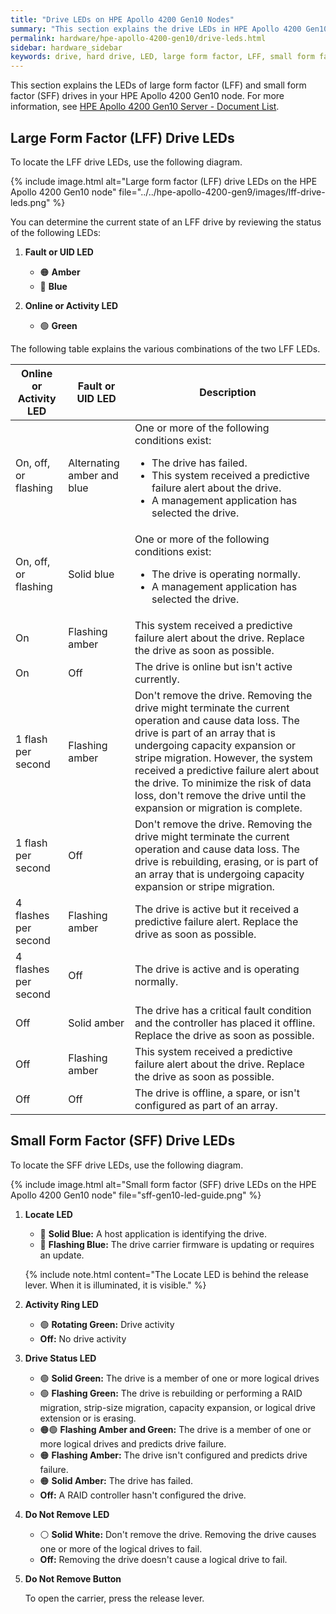 ```yaml
---
title: "Drive LEDs on HPE Apollo 4200 Gen10 Nodes"
summary: "This section explains the drive LEDs in HPE Apollo 4200 Gen10 nodes."
permalink: hardware/hpe-apollo-4200-gen10/drive-leds.html
sidebar: hardware_sidebar
keywords: drive, hard drive, LED, large form factor, LFF, small form factor, SFF
---
```


This section explains the LEDs of large form factor (LFF) and small form factor (SFF) drives in your HPE Apollo 4200 Gen10 node. For more information, see [HPE Apollo 4200 Gen10 Server - Document List](https://support.hpe.com/hpesc/public/docDisplay?docLocale=en_US&docId=emr_na-a00061642en_us).

## Large Form Factor (LFF) Drive LEDs

To locate the LFF drive LEDs, use the following diagram.

<!-- Reuse the Gen9 image -->
{% include image.html alt="Large form factor (LFF) drive LEDs on the HPE Apollo 4200 Gen10 node" file="../../hpe-apollo-4200-gen9/images/lff-drive-leds.png" %}

You can determine the current state of an LFF drive by reviewing the status of the following LEDs:

1. **Fault or UID LED**

   * 🟠 **Amber**
   * 🔵 **Blue**

1. **Online or Activity LED**

   * 🟢 **Green**

The following table explains the various combinations of the two LFF LEDs.

<table>
<thead>
  <tr>
    <th>Online or Activity LED</th>
    <th>Fault or UID LED</th>
    <th>Description</th>
  </tr>
</thead>
<tbody>
  <tr>
    <td>On, off, or flashing</td>
    <td>Alternating amber and blue</td>
    <td>One or more of the following conditions exist:
      <ul>
        <li>The drive has failed.</li>
        <li>This system received a predictive failure alert about the drive.</li>
        <li>A management application has selected the drive.</li>
      </ul>
    </td>
  </tr>
  <tr>
    <td>On, off, or flashing</td>
    <td>Solid blue</td>
    <td>One or more of the following conditions exist:
      <ul>
        <li>The drive is operating normally.</li>
        <li>A management application has selected the drive.</li>
      </ul>
    </td>
  </tr>
  <tr>
    <td>On</td>
    <td>Flashing amber</td>
    <td>This system received a predictive failure alert about the drive. Replace the drive as soon as possible.</td>
  </tr>
  <tr>
    <td>On</td>
    <td>Off</td>
    <td>The drive is online but isn't active currently.</td>
  </tr>
  <tr>
    <td>1 flash per second</td>
    <td>Flashing amber</td>
    <td>Don't remove the drive. Removing the drive might terminate the current operation and cause data loss. The drive is part of an array that is undergoing capacity expansion or stripe migration. However, the system received a predictive failure alert about the drive. To minimize the risk of data loss, don't remove the drive until the expansion or migration is complete.</td>
  </tr>
  <tr>
    <td>1 flash per second</td>
    <td>Off</td>
    <td>Don't remove the drive. Removing the drive might terminate the current operation and cause data loss. The drive is rebuilding, erasing, or is part of an array that is undergoing capacity expansion or stripe migration.</td>
  </tr>
  <tr>
    <td>4 flashes per second</td>
    <td>Flashing amber</td>
    <td>The drive is active but it received a predictive failure alert. Replace the drive as soon as possible.</td>
  </tr>
  <tr>
    <td>4 flashes per second</td>
    <td>Off</td>
    <td>The drive is active and is operating normally.</td>
  </tr>
  <tr>
    <td>Off</td>
    <td>Solid amber</td>
    <td>The drive has a critical fault condition and the controller has placed it offline. Replace the drive as soon as possible.</td>
  </tr>
  <tr>
    <td>Off</td>
    <td>Flashing amber</td>
    <td>This system received a predictive failure alert about the drive. Replace the drive as soon as possible.</td>
  </tr>
  <tr>
    <td>Off</td>
    <td>Off</td>
    <td>The drive is offline, a spare, or isn't configured as part of an array.</td>
  </tr>
</tbody>
</table>

## Small Form Factor (SFF) Drive LEDs

To locate the SFF drive LEDs, use the following diagram.

{% include image.html alt="Small form factor (SFF) drive LEDs on the HPE Apollo 4200 Gen10 node" file="sff-gen10-led-guide.png" %}

1. **Locate LED**

   * 🔵 **Solid Blue:** A host application is identifying the drive.
   * 🔵 **Flashing Blue:** The drive carrier firmware is updating or requires an update.

   {% include note.html content="The Locate LED is behind the release lever. When it is illuminated, it is visible." %}

1. **Activity Ring LED**

   * 🟢 **Rotating Green:** Drive activity
   * **Off:** No drive activity

1. **Drive Status LED**

   * 🟢 **Solid Green:** The drive is a member of one or more logical drives
   * 🟢 **Flashing Green:** The drive is rebuilding or performing a RAID migration, strip-size migration, capacity expansion, or logical drive extension or is erasing.
   * 🟠🟢 **Flashing Amber and Green:** The drive is a member of one or more logical drives and predicts drive failure.
   * 🟠 **Flashing Amber:** The drive isn't configured and predicts drive failure.
   * 🟠 **Solid Amber:** The drive has failed.
   * **Off:** A RAID controller hasn't configured the drive.

1. **Do Not Remove LED**

   * ⚪ **Solid White:** Don't remove the drive. Removing the drive causes one or more of the logical drives to fail.
   * **Off:** Removing the drive doesn't cause a logical drive to fail.

1. **Do Not Remove Button**

   To open the carrier, press the release lever.
